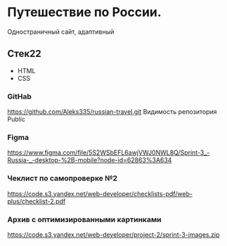 # Путешествие по России.
Одностраничный сайт, адаптивный

## Стек22
* HTML
* CSS

### GitHab
https://github.com/Aleks335/russian-travel.git
Видимость репозитория Public

### Figma
https://www.figma.com/file/5S2WSbEFL6awjVWJ0NWL8Q/Sprint-3_-Russia-_-desktop-%2B-mobile?node-id=62863%3A634

### Чеклист по самопроверке №2
https://code.s3.yandex.net/web-developer/checklists-pdf/web-plus/checklist-2.pdf

###  Архив с оптимизированными картинками
https://code.s3.yandex.net/web-developer/project-2/sprint-3-images.zip
